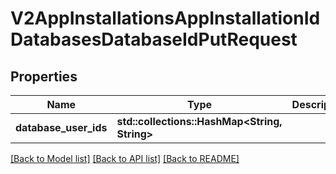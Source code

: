# V2AppInstallationsAppInstallationIdDatabasesDatabaseIdPutRequest

## Properties

Name | Type | Description | Notes
------------ | ------------- | ------------- | -------------
**database_user_ids** | **std::collections::HashMap<String, String>** |  | 

[[Back to Model list]](../README.md#documentation-for-models) [[Back to API list]](../README.md#documentation-for-api-endpoints) [[Back to README]](../README.md)


